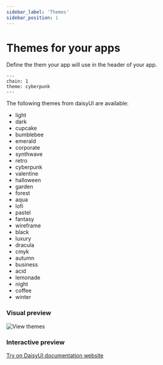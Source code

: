 ```yaml
---
sidebar_label: 'Themes'
sidebar_position: 1
---
```


# Themes for your apps

Define the them your app will use in the header of your app.

```
---
chain: 1
theme: cyberpunk
---
```

The following themes from daisyUI are available:
* light
* dark
* cupcake
* bumblebee
* emerald
* corporate
* synthwave
* retro
* cyberpunk
* valentine
* halloween
* garden
* forest
* aqua
* lofi
* pastel
* fantasy
* wireframe
* black
* luxury
* dracula
* cmyk
* autumn
* business
* acid
* lemonade
* night
* coffee
* winter

### Visual preview
![View themes](/img/themes.png)

### Interactive preview
[Try on DaisyUI documentation website](https://daisyui.com/docs/themes/#)
